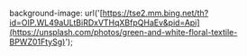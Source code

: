background-image: url('[https://tse2.mm.bing.net/th?id=OIP.WL49aULtBiRDxVTHqXBfpQHaEv&pid=Api](https://unsplash.com/photos/green-and-white-floral-textile-BPWZ01FtySg)');

